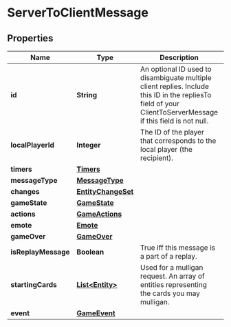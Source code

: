 
# ServerToClientMessage

## Properties
Name | Type | Description | Notes
------------ | ------------- | ------------- | -------------
**id** | **String** | An optional ID used to disambiguate multiple client replies. Include this ID in the repliesTo field of your ClientToServerMessage if this field is not null.  |  [optional]
**localPlayerId** | **Integer** | The ID of the player that corresponds to the local player (the recipient).  |  [optional]
**timers** | [**Timers**](Timers.md) |  |  [optional]
**messageType** | [**MessageType**](MessageType.md) |  | 
**changes** | [**EntityChangeSet**](EntityChangeSet.md) |  |  [optional]
**gameState** | [**GameState**](GameState.md) |  |  [optional]
**actions** | [**GameActions**](GameActions.md) |  |  [optional]
**emote** | [**Emote**](Emote.md) |  |  [optional]
**gameOver** | [**GameOver**](GameOver.md) |  |  [optional]
**isReplayMessage** | **Boolean** | True iff this message is a part of a replay.  |  [optional]
**startingCards** | [**List&lt;Entity&gt;**](Entity.md) | Used for a mulligan request. An array of entities representing the cards you may mulligan.  |  [optional]
**event** | [**GameEvent**](GameEvent.md) |  |  [optional]



